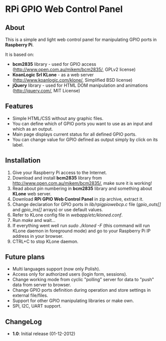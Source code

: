 RPi GPIO Web Control Panel
==========================

About
-----

This is a simple and light web control panel for manipulating GPIO ports in **Raspberry Pi**.

It is based on:

- **bcm2835** library - used for GPIO access (http://www.open.com.au/mikem/bcm2835/, GPLv2 license)
- **KoanLogic Srl KLone** - as a web server (http://www.koanlogic.com/klone/, Simplified BSD license)
- **jQuery** library - used for HTML DOM manipulation and animations (http://jquery.com/, MIT License)

Features
--------

- Simple HTML/CSS without any graphic files.
- You can define which of GPIO ports you want to use as an input and which as an output.
- Main page displays current status for all defined GPIO ports.
- You can change value for GPIO defined as output simply by click on its label.

Installation
------------

1. Give your Raspberry Pi access to the Internet.
2. Download and install **bcm2835** library from http://www.open.com.au/mikem/bcm2835/, make sure it is working!
3. Read about pin numbering in **bcm2835** library and something about **KLone** web server.
4. Download **RPi GPIO Web Control Panel** in zip archive, extract it.
5. Change declaration for GPIO ports in *lib/rpigpiowebcp.c* file (*gpio_outs[]* and *gpio_ins[]* arrays) or use default values.
6. Refer to KLone config file in *webapp/etc/kloned.conf*.
7. Run *make* and wait...
8. If everything went well run *sudo ./kloned -F* (this command will run KLone daemon in foreground mode) and go to your Raspberry Pi IP address in your browser.
9. CTRL+C to stop KLone daemon.

Future plans
------------

- Multi languages support (now only Polish).
- Access only for authorized users (login form, sessions).
- Change working mode from cyclic "polling" server for data to "push" data from server to browser.
- Change GPIO ports definition during operation and store settings in external file/files.
- Support for other GPIO manipulating libraries or make own.
- SPI, I2C, UART support.

ChangeLog
---------

- **1.0**: Initial release (01-12-2012)